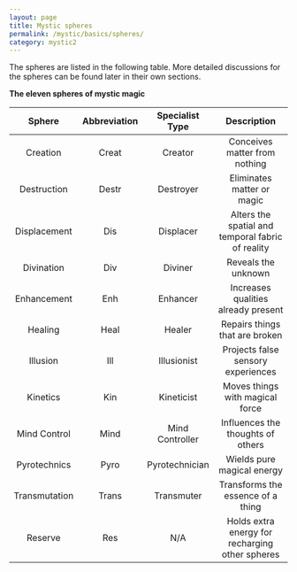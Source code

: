 ```yaml
---
layout: page
title: Mystic spheres
permalink: /mystic/basics/spheres/
category: mystic2
---
```

The spheres are listed in the following table. More detailed discussions
for the spheres can be found later in their own sections.

**The eleven spheres of mystic magic**

|    Sphere     | Abbreviation | Specialist Type |                    Description                    |
|:-------------:|:------------:|:---------------:|:-------------------------------------------------:|
| Creation      | Creat        | Creator         | Conceives matter from nothing                     |
| Destruction   | Destr        | Destroyer       | Eliminates matter or magic                        |
| Displacement  | Dis          | Displacer       | Alters the spatial and temporal fabric of reality |
| Divination    | Div          | Diviner         | Reveals the unknown                               |
| Enhancement   | Enh          | Enhancer        | Increases qualities already present               |
| Healing       | Heal         | Healer          | Repairs things that are broken                    |
| Illusion      | Ill          | Illusionist     | Projects false sensory experiences                |
| Kinetics      | Kin          | Kineticist      | Moves things with magical force                   |
| Mind Control  | Mind         | Mind Controller | Influences the thoughts of others                 |
| Pyrotechnics  | Pyro         | Pyrotechnician  | Wields pure magical energy                        |
| Transmutation | Trans        | Transmuter      | Transforms the essence of a thing                 |
| Reserve       | Res          | N/A             | Holds extra energy for recharging other spheres   |

